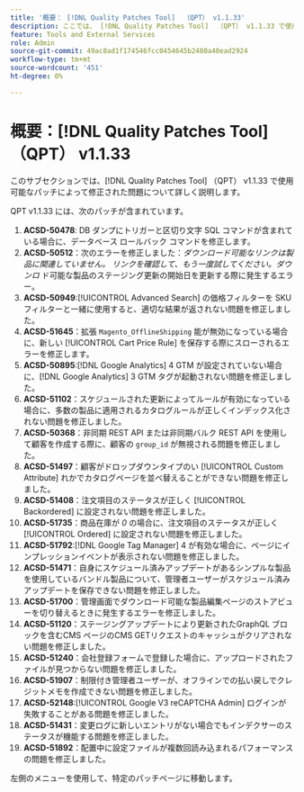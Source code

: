 ```yaml
---
title: '概要： [!DNL Quality Patches Tool]  （QPT） v1.1.33'
description: ここでは、 [!DNL Quality Patches Tool]  （QPT） v1.1.33 で使用可能なパッチによって修正された問題について詳しく説明します。
feature: Tools and External Services
role: Admin
source-git-commit: 49ac8ad1f174546fcc0454645b2480a40ead2924
workflow-type: tm+mt
source-wordcount: '451'
ht-degree: 0%

---
```


# 概要：[!DNL Quality Patches Tool] （QPT） v1.1.33

このサブセクションでは、[!DNL Quality Patches Tool] （QPT） v1.1.33 で使用可能なパッチによって修正された問題について詳しく説明します。

QPT v1.1.33 には、次のパッチが含まれています。

1. **ACSD-50478**: DB ダンプにトリガーと区切り文字 SQL コマンドが含まれている場合に、データベース ロールバック コマンドを修正します。
1. **ACSD-50512**：次のエラーを修正しました：*ダウンロード可能なリンクは製品に関連していません。 リンクを確認して、もう一度試してください。ダウンロ* ド可能な製品のステージング更新の開始日を更新する際に発生するエラー。
1. **ACSD-50949**:[!UICONTROL Advanced Search] の価格フィルターを SKU フィルターと一緒に使用すると、適切な結果が返されない問題を修正しました。
1. **ACSD-51645**：拡張 `Magento_OfflineShipping` 能が無効になっている場合に、新しい [!UICONTROL Cart Price Rule] を保存する際にスローされるエラーを修正します。
1. **ACSD-50895**:[!DNL Google Analytics] 4 GTM が設定されていない場合に、[!DNL Google Analytics] 3 GTM タグが起動されない問題を修正しました。
1. **ACSD-51102**：スケジュールされた更新によってルールが有効になっている場合に、多数の製品に適用されるカタログルールが正しくインデックス化されない問題を修正しました。
1. **ACSD-50368**：非同期 REST API または非同期バルク REST API を使用して顧客を作成する際に、顧客の `group_id` が無視される問題を修正しました。
1. **ACSD-51497**：顧客がドロップダウンタイプのい [!UICONTROL Custom Attribute] れかでカタログページを並べ替えることができない問題を修正しました。
1. **ACSD-51408**：注文項目のステータスが正しく [!UICONTROL Backordered] に設定されない問題を修正しました。
1. **ACSD-51735**：商品在庫が *0* の場合に、注文項目のステータスが正しく [!UICONTROL Ordered] に設定されない問題を修正しました。
1. **ACSD-51792**:[!DNL Google Tag Manager] 4 が有効な場合に、ページにインプレッションイベントが表示されない問題を修正しました。
1. **ACSD-51471**：自身にスケジュール済みアップデートがあるシンプルな製品を使用しているバンドル製品について、管理者ユーザーがスケジュール済みアップデートを保存できない問題を修正しました。
1. **ACSD-51700**：管理画面でダウンロード可能な製品編集ページのストアビューを切り替えるときに発生するエラーを修正しました。
1. **ACSD-51120**：ステージングアップデートにより更新されたGraphQL ブロックを含むCMS ページのCMS GETリクエストのキャッシュがクリアされない問題を修正しました。
1. **ACSD-51240**：会社登録フォームで登録した場合に、アップロードされたファイルが見つからない問題を修正しました。
1. **ACSD-51907**：制限付き管理者ユーザーが、オフラインでの払い戻しでクレジットメモを作成できない問題を修正しました。
1. **ACSD-52148**:[!UICONTROL Google V3 reCAPTCHA Admin] ログインが失敗することがある問題を修正しました。
1. **ACSD-51431**：変更ログに新しいエントリがない場合でもインデクサーのステータスが機能する問題を修正しました。
1. **ACSD-51892**：配置中に設定ファイルが複数回読み込まれるパフォーマンスの問題を修正しました。

左側のメニューを使用して、特定のパッチページに移動します。
